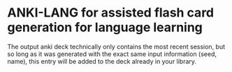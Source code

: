 # ANKI-LANG for assisted flash card generation for language learning

The output anki deck technically only contains the most recent session, but so long as it was generated with the exact same input information (seed, name), this entry will be added to the deck already in your library.
